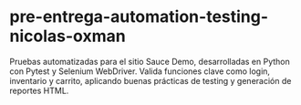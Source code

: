 # pre-entrega-automation-testing-nicolas-oxman
Pruebas automatizadas para el sitio Sauce Demo, desarrolladas en Python con Pytest y Selenium WebDriver. Valida funciones clave como login, inventario y carrito, aplicando buenas prácticas de testing y generación de reportes HTML.
